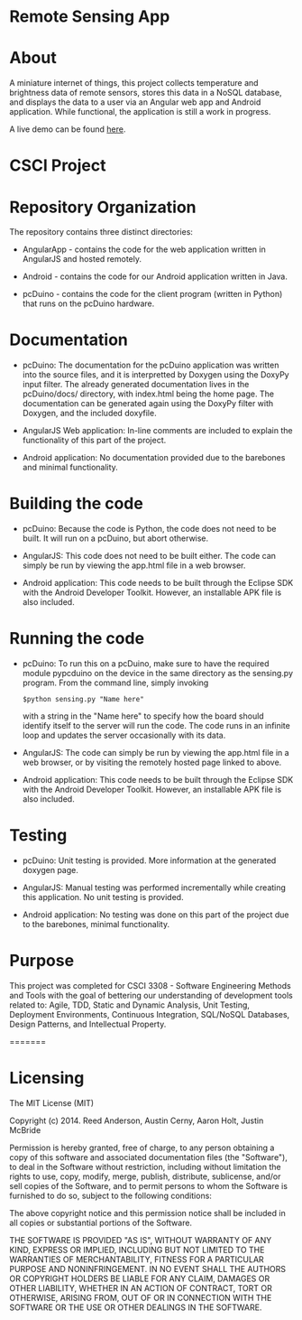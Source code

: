 Remote Sensing App
=======
About
===========
A miniature internet of things, this project collects temperature and brightness data of remote sensors, stores this data in a NoSQL database, and displays the data to a user via an Angular web app and Android application. While functional, the application is still a work in progress.

A live demo can be found <a href="https://dsp-csci-project.cloud.dreamfactory.com/files/applications/RemoteSensing/app.html">here</a>.

CSCI Project
=======
Repository Organization
===========
The repository contains three distinct directories:

* AngularApp - contains the code for the web application written in AngularJS and hosted remotely.

* Android - contains the code for our Android application written in Java.

* pcDuino - contains the code for the client program (written in Python) that runs on the pcDuino hardware.

Documentation
===========

* pcDuino:
The documentation for the pcDuino application was written into the source files, and it is interpretted by Doxygen using the DoxyPy input filter. The already generated documentation lives in the pcDuino/docs/ directory, with index.html being the home page. The documentation can be generated again using the DoxyPy filter with Doxygen, and the included doxyfile.

* AngularJS Web application:
	In-line comments are included to explain the functionality of this part of the project.

* Android application:
	No documentation provided due to the barebones and minimal functionality.

Building the code
===========
* pcDuino:
	Because the code is Python, the code does not need to be built. It will run on a pcDuino, but abort otherwise.

* AngularJS:
	This code does not need to be built either. The code can simply be run by viewing the app.html file in a web browser.

* Android application:
	This code needs to be built through the Eclipse SDK with the Android Developer Toolkit. However, an installable APK file
	is also included.

Running the code
===========
* pcDuino:
	To run this on a pcDuino, make sure to have the required module pypcduino on the device in the same directory as the sensing.py program. From the command line, simply invoking 
	````
	$python sensing.py "Name here"
	````
	with a string in the "Name here" to specify how the board should identify itself to the server will run the code. The code runs in an infinite loop and updates the server occasionally with its data.

* AngularJS:
	The code can simply be run by viewing the app.html file in a web browser, or by visiting the remotely hosted page linked to above.

* Android application:
	This code needs to be built through the Eclipse SDK with the Android Developer Toolkit. However, an installable APK file
	is also included.

Testing
===========
* pcDuino:
	Unit testing is provided. More information at the generated doxygen page.

* AngularJS:
	Manual testing was performed incrementally while creating this application. No unit testing is provided.

* Android application:
	No testing was done on this part of the project due to the barebones, minimal functionality.

Purpose
===========
This project was completed for CSCI 3308 - Software Engineering Methods and Tools with the goal of bettering our understanding of development tools related to: Agile, TDD, Static and Dynamic Analysis, Unit Testing, Deployment Environments, Continuous Integration, SQL/NoSQL Databases, Design Patterns, and Intellectual Property.


=======

Licensing
===========

The MIT License (MIT)

Copyright (c) 2014. Reed Anderson, Austin Cerny, Aaron Holt, Justin McBride

Permission is hereby granted, free of charge, to any person obtaining a copy
of this software and associated documentation files (the "Software"), to deal
in the Software without restriction, including without limitation the rights
to use, copy, modify, merge, publish, distribute, sublicense, and/or sell
copies of the Software, and to permit persons to whom the Software is
furnished to do so, subject to the following conditions:

The above copyright notice and this permission notice shall be included in
all copies or substantial portions of the Software.

THE SOFTWARE IS PROVIDED "AS IS", WITHOUT WARRANTY OF ANY KIND, EXPRESS OR
IMPLIED, INCLUDING BUT NOT LIMITED TO THE WARRANTIES OF MERCHANTABILITY,
FITNESS FOR A PARTICULAR PURPOSE AND NONINFRINGEMENT. IN NO EVENT SHALL THE
AUTHORS OR COPYRIGHT HOLDERS BE LIABLE FOR ANY CLAIM, DAMAGES OR OTHER
LIABILITY, WHETHER IN AN ACTION OF CONTRACT, TORT OR OTHERWISE, ARISING FROM,
OUT OF OR IN CONNECTION WITH THE SOFTWARE OR THE USE OR OTHER DEALINGS IN
THE SOFTWARE.
